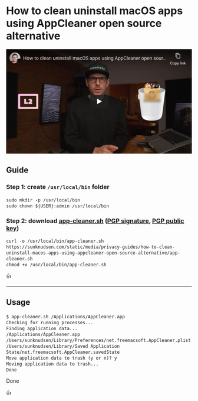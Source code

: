 <!--
Title: How to clean uninstall macOS apps using AppCleaner open source alternative
Description: Learn how to clean uninstall macOS apps using AppCleaner open source alternative.
Author: Sun Knudsen <https://github.com/sunknudsen>
Contributors: Sun Knudsen <https://github.com/sunknudsen>, Jona Fellisch <https://github.com/jonafe>
Reviewers:
Publication date: 2020-09-21T15:50:15.415Z
Listed: true
-->

# How to clean uninstall macOS apps using AppCleaner open source alternative

[![How to clean uninstall macOS apps using AppCleaner open source alternative - YouTube](how-to-clean-uninstall-macos-apps-using-appcleaner-open-source-alternative.png)](https://www.youtube.com/watch?v=0nVOB0EE5ps "How to clean uninstall macOS apps using AppCleaner open source alternative - YouTube")

## Guide

### Step 1: create `/usr/local/bin` folder

```shell
sudo mkdir -p /usr/local/bin
sudo chown ${USER}:admin /usr/local/bin
```

### Step 2: download [app-cleaner.sh](app-cleaner.sh) ([PGP signature](./app-cleaner.sh.sig), [PGP public key](https://sunknudsen.com/sunknudsen.asc))

```shell
curl -o /usr/local/bin/app-cleaner.sh https://sunknudsen.com/static/media/privacy-guides/how-to-clean-uninstall-macos-apps-using-appcleaner-open-source-alternative/app-cleaner.sh
chmod +x /usr/local/bin/app-cleaner.sh
```

👍

---

## Usage

```console
$ app-cleaner.sh /Applications/AppCleaner.app
Checking for running processes...
Finding application data...
/Applications/AppCleaner.app
/Users/sunknudsen/Library/Preferences/net.freemacsoft.AppCleaner.plist
/Users/sunknudsen/Library/Saved Application State/net.freemacsoft.AppCleaner.savedState
Move application data to trash (y or n)? y
Moving application data to trash...
Done
```

Done

👍

